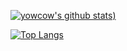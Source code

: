 [![yowcow's github stats](https://github-readme-stats.vercel.app/api?username=yowcow&count_private=true&show_icons=true))](https://github.com/anuraghazra/github-readme-stats)

[![Top Langs](https://github-readme-stats.vercel.app/api/top-langs/?username=yowcow)](https://github.com/anuraghazra/github-readme-stats)
